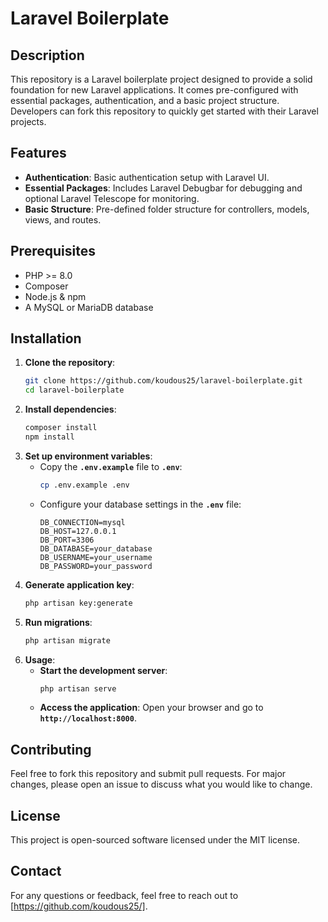 # Laravel Boilerplate

## Description

This repository is a Laravel boilerplate project designed to provide a solid foundation for new Laravel applications. It comes pre-configured with essential packages, authentication, and a basic project structure. Developers can fork this repository to quickly get started with their Laravel projects.

## Features

- **Authentication**: Basic authentication setup with Laravel UI.
- **Essential Packages**: Includes Laravel Debugbar for debugging and optional Laravel Telescope for monitoring.
- **Basic Structure**: Pre-defined folder structure for controllers, models, views, and routes.

## Prerequisites

- PHP >= 8.0
- Composer
- Node.js & npm
- A MySQL or MariaDB database

## Installation

1. **Clone the repository**:
   ```bash
   git clone https://github.com/koudous25/laravel-boilerplate.git
   cd laravel-boilerplate

2. **Install dependencies**:
    ```bash
    composer install
    npm install

3. **Set up environment variables**:
   - Copy the **`.env.example`** file to **`.env`**:
        ```bash
        cp .env.example .env

    - Configure your database settings in the **`.env`** file:
        ```plaintext
        DB_CONNECTION=mysql
        DB_HOST=127.0.0.1
        DB_PORT=3306
        DB_DATABASE=your_database
        DB_USERNAME=your_username
        DB_PASSWORD=your_password

 4. **Generate application key**:
    ```bash
    php artisan key:generate

5. **Run migrations**:
   ```bash
   php artisan migrate

6. **Usage**:
   - **Start the development server**:
        ```bash
        php artisan serve

    - **Access the application**:
        Open your browser and go to **`http://localhost:8000`**.

## Contributing
Feel free to fork this repository and submit pull requests. For major changes, please open an issue to discuss what you would like to change.

## License
This project is open-sourced software licensed under the MIT license.

## Contact
For any questions or feedback, feel free to reach out to [https://github.com/koudous25/].
